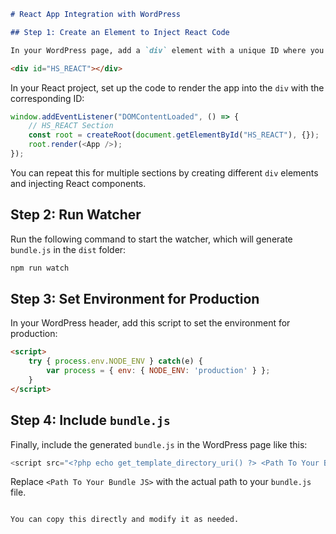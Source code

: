 ```markdown
# React App Integration with WordPress

## Step 1: Create an Element to Inject React Code

In your WordPress page, add a `div` element with a unique ID where you want to inject the React component:

<div id="HS_REACT"></div>
```

In your React project, set up the code to render the app into the `div` with the corresponding ID:

```javascript
window.addEventListener("DOMContentLoaded", () => {
    // HS_REACT Section
    const root = createRoot(document.getElementById("HS_REACT"), {});
    root.render(<App />);
});
```

You can repeat this for multiple sections by creating different `div` elements and injecting React components.

## Step 2: Run Watcher

Run the following command to start the watcher, which will generate `bundle.js` in the `dist` folder:

```bash
npm run watch
```

## Step 3: Set Environment for Production

In your WordPress header, add this script to set the environment for production:

```html
<script>
    try { process.env.NODE_ENV } catch(e) { 
        var process = { env: { NODE_ENV: 'production' } }; 
    }
</script>
```

## Step 4: Include `bundle.js`

Finally, include the generated `bundle.js` in the WordPress page like this:

```php
<script src="<?php echo get_template_directory_uri() ?> <Path To Your Bundle JS>"></script>
```

Replace `<Path To Your Bundle JS>` with the actual path to your `bundle.js` file.
```

You can copy this directly and modify it as needed.
